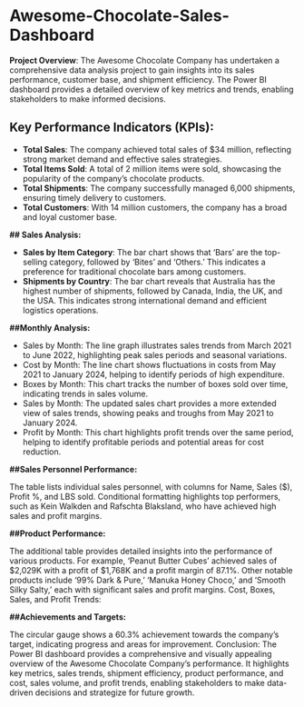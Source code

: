 # Awesome-Chocolate-Sales-Dashboard



**Project Overview**: The Awesome Chocolate Company has undertaken a comprehensive data analysis project to gain insights into its sales performance, customer base, and shipment efficiency. The Power BI dashboard provides a detailed overview of key metrics and trends, enabling stakeholders to make informed decisions.

## Key Performance Indicators (KPIs):

- **Total Sales**: The company achieved total sales of $34 million, reflecting strong market demand and effective sales strategies.
- **Total Items Sold**: A total of 2 million items were sold, showcasing the popularity of the company’s chocolate products.
- **Total Shipments**: The company successfully managed 6,000 shipments, ensuring timely delivery to customers.
- **Total Customers**: With 14 million customers, the company has a broad and loyal customer base.

**## Sales Analysis:**

- **Sales by Item Category**: The bar chart shows that ‘Bars’ are the top-selling category, followed by ‘Bites’ and ‘Others.’ This indicates a preference for traditional chocolate bars among customers.
- **Shipments by Country**: The bar chart reveals that Australia has the highest number of shipments, followed by Canada, India, the UK, and the USA. This indicates strong international demand and efficient logistics operations.

**##Monthly Analysis:**

- Sales by Month: The line graph illustrates sales trends from March 2021 to June 2022, highlighting peak sales periods and seasonal variations.
- Cost by Month: The line chart shows fluctuations in costs from May 2021 to January 2024, helping to identify periods of high expenditure.
- Boxes by Month: This chart tracks the number of boxes sold over time, indicating trends in sales volume.
- Sales by Month: The updated sales chart provides a more extended view of sales trends, showing peaks and troughs from May 2021 to January 2024.
- Profit by Month: This chart highlights profit trends over the same period, helping to identify profitable periods and potential areas for cost reduction.


**##Sales Personnel Performance:**

The table lists individual sales personnel, with columns for Name, Sales ($), Profit %, and LBS sold. Conditional formatting highlights top performers, such as Kein Walkden and Rafschta Blaksland, who have achieved high sales and profit margins.

**##Product Performance:**

The additional table provides detailed insights into the performance of various products. For example, ‘Peanut Butter Cubes’ achieved sales of $2,029K with a profit of $1,768K and a profit margin of 87.1%. Other notable products include ‘99% Dark & Pure,’ ‘Manuka Honey Choco,’ and ‘Smooth Silky Salty,’ each with significant sales and profit margins.
Cost, Boxes, Sales, and Profit Trends:

**##Achievements and Targets:**

The circular gauge shows a 60.3% achievement towards the company’s target, indicating progress and areas for improvement.
Conclusion: The Power BI dashboard provides a comprehensive and visually appealing overview of the Awesome Chocolate Company’s performance. It highlights key metrics, sales trends, shipment efficiency, product performance, and cost, sales volume, and profit trends, enabling stakeholders to make data-driven decisions and strategize for future growth.
